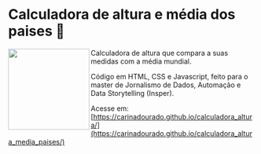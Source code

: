 # Calculadora de altura e média dos paises 📏

<div>
   <img align="left" width="165" height="165" src='images/kisspng-tape-measures-measurement-health-learning-weight-l-measuring-tape-5b474e53120e09.905418391531399763074.png'>
   
   Calculadora de altura que compara a suas medidas com a média mundial.<br>
   
   Código em HTML, CSS e Javascript, feito para o master de Jornalismo de Dados, Automação e Data Storytelling (Insper).<br>
   
   Acesse em: [https://carinadourado.github.io/calculadora_altura/](https://carinadourado.github.io/calculadora_altura_media_paises/)

</div>

